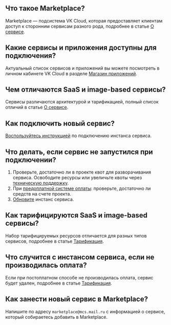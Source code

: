 ## Что такое Marketplace?

Marketplace — подсистема VK Cloud, которая предоставляет клиентам доступ к сторонним сервисам разного рода, подробнее в статье [О сервисе](../concepts/about/).

## Какие сервисы и приложения доступны для подключения?

Актуальный список сервисов и приложений вы можете посмотреть в личном кабинете VK Cloud в разделе [Магазин приложений](https://msk.cloud.vk.com/app/services/marketplace).

## Чем отличаются SaaS и image-based сервисы?

Сервисы различаются архитектурой и тарификацией, полный список отличий в статье [О сервисе](../concepts/about#tipy_servisov).

## Как подключить новый сервис?

[Воспользуйтесь инструкцией](../instructions/pr-instance-add/) по подключению инстанса сервиса.

## Что делать, если сервис не запустился при подключении?

1. Проверьте, достаточно ли в проекте квот для разворачивания сервиса. Освободите ресурсы или увеличьте квоты через [техническую поддержку](/ru/contacts).
1. При [предоплатной системе оплаты](../tariffication/): проверьте, достаточно ли средств на счете проекта.
1. [Обновите](../instructions/pr-instance-manage#peresozdanie_ili_povtornoe_obnovlenie_instansa_servisa) инстанс сервиса.

## Как тарифицируются SaaS и image-based сервисы?

Набор тарифицируемых ресурсов отличается для разных типов сервисов, подробнее в статье [Тарификация](../tariffication/).

## Что случится с инстансом сервиса, если не производилась оплата?

Если при постоплатном способе не производилась оплата, сервис будет удален, подробнее в статье [Тарификация](../tariffication/).

## Как занести новый сервис в Marketplace?

Напишите по адресу `marketplace@mcs.mail.ru` с информацией о сервисе, который собираетесь добавить в Marketplace.
